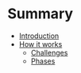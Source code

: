# Summary

* [Introduction](README.md)
* [How it works](how_it_works/howit_works)
   * [Challenges](how_it_works/challenges.md)
   * [Phases](how_it_works/phases.md)

